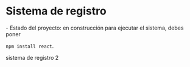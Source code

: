 
<h1> Sistema de registro</h1>
- Estado del proyecto: en construcción 
para ejecutar el sistema, debes poner 

```npm install react```.

sistema de registro 2
